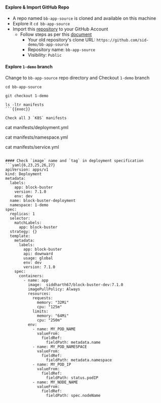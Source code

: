#### Explore & Import GitHub Repo
- A repo named `bb-app-source` is cloned and available on this machine
- Explore it `cd bb-app-source`
- Import this [repository](https://github.com/sid-demo/bb-app-source) to your GitHub Account
  - Follow steps as per this [document](https://docs.github.com/en/get-started/importing-your-projects-to-github/importing-source-code-to-github/importing-a-repository-with-github-importer)
    - Your old repository's clone URL: `https://github.com/sid-demo/bb-app-source`
    - Repository name: `bb-app-source`
    - Visibility: `Public`

#### Explore `1-demo` branch 
Change to `bb-app-source` repo directory and Checkout `1-demo` branch

```
cd bb-app-source

git checkout 1-demo

ls -ltr manifests
```{{exec}}

Check all 3 `K8S` manifests

```
cat manifests/deployment.yml

cat manifests/namespace.yml

cat manifests/service.yml
```{{exec}}

#### Check `image` name and `tag` in deployment specification
```yaml{6,23,25,26,27}
apiVersion: apps/v1
kind: Deployment
metadata:
  labels:
    app: block-buster
    version: 7.1.0
    env: dev
  name: block-buster-deployment
  namespace: 1-demo
spec:
  replicas: 1
  selector:
    matchLabels:
      app: block-buster
  strategy: {}
  template:
    metadata:
      labels:
        app: block-buster
        api: downward
        usage: global
        env: dev
        version: 7.1.0
    spec:
      containers:
        - name: app
          image:  siddharth67/block-buster-dev:7.1.0
          imagePullPolicy: Always
          resources:
            requests:
              memory: "32Mi"
              cpu: "125m"
            limits:
              memory: "64Mi"
              cpu: "250m"
          env:
            - name: MY_POD_NAME
              valueFrom:
                fieldRef:
                  fieldPath: metadata.name
            - name: MY_POD_NAMESPACE
              valueFrom:
                fieldRef:
                  fieldPath: metadata.namespace
            - name: MY_POD_IP
              valueFrom:
                fieldRef:
                  fieldPath: status.podIP
            - name: MY_NODE_NAME
              valueFrom:
                fieldRef:
                  fieldPath: spec.nodeName
```
